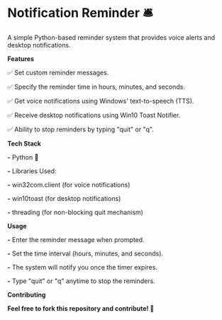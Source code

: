 # Notification Reminder 🛎️

A simple Python-based reminder system that provides voice alerts and desktop notifications.
          
**Features**

✅ Set custom reminder messages.

✅ Specify the reminder time in hours, minutes, and seconds.

✅ Get voice notifications using Windows' text-to-speech (TTS).

✅ Receive desktop notifications using Win10 Toast Notifier.

✅ Ability to stop reminders by typing "quit" or "q".

**Tech Stack**

**-** Python 🐍

**-** Libraries Used:

**-** win32com.client (for voice notifications)

**-** win10toast (for desktop notifications)

**-** threading (for non-blocking quit mechanism)

**Usage**

**-** Enter the reminder message when prompted.

**-** Set the time interval (hours, minutes, and seconds).

**-** The system will notify you once the timer expires.

**-** Type "quit" or "q" anytime to stop the reminders.

**Contributing**

**Feel free to fork this repository and contribute! 🚀**
